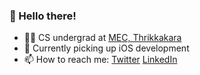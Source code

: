 ### 👋  Hello there!

- 👨‍🎓 CS undergrad at [MEC, Thrikkakara](https://www.mec.ac.in/)
- 🌱 Currently picking up iOS development
- 📫 How to reach me: [Twitter](https://twitter.com/sahilsaitn) [LinkedIn](https://www.linkedin.com/in/sahilsait/)


<!-- - 👨‍💻 Full Stack Engineer -->
<!-- SahilSait/SahilSait is a ✨ special ✨ repository because its `README.md` (this file) appears on your GitHub profile.
You can click the Preview link to take a look at your changes. -->
<!-- - 💞️ I’m looking to collaborate on ... -->
<!-- - 👀 I’m interested in MERN stack and Django -->
